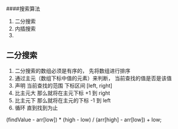 ####搜索算法
1. 二分搜索
2. 内插搜索
3. 


## 二分搜索
1. 二分搜索的数组必须是有序的， 先将数组进行排序
2. 通过主元（数组下标中值的元素）来判断， 当前查找的值是否是该值
3. 声明 当前查找的范围  下标区间 [left, right]
4. 比主元大  那么就将在主元下标 +1 到 right
5. 比主元下  那么就将在主元的下标 -1 到 left
6. 循环  直到找到为止

(findValue - arr[low]) * (high - low) / (arr[high] - arr[low]) + low;